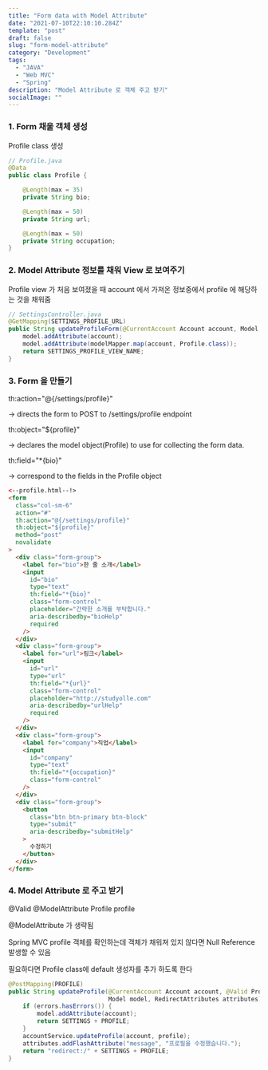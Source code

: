 ```yaml
---
title: "Form data with Model Attribute"
date: "2021-07-10T22:10:10.284Z"
template: "post"
draft: false
slug: "form-model-attribute"
category: "Development"
tags:
  - "JAVA"
  - "Web MVC"
  - "Spring"
description: "Model Attribute 로 객체 주고 받기"
socialImage: ""
---
```


### 1. Form 채울 객체 생성

Profile class 생성

```java
// Profile.java
@Data
public class Profile {

    @Length(max = 35)
    private String bio;

    @Length(max = 50)
    private String url;

    @Length(max = 50)
    private String occupation;
}
```

### 2. Model Attribute 정보를 채워 View 로 보여주기

Profile view 가 처음 보여졌을 때 account 에서 가져온 정보중에서 profile 에 해당하는 것을 채워줌

```java
// SettingsController.java
@GetMapping(SETTINGS_PROFILE_URL)
public String updateProfileForm(@CurrentAccount Account account, Model model) {
    model.addAttribute(account);
    model.addAttribute(modelMapper.map(account, Profile.class));
    return SETTINGS_PROFILE_VIEW_NAME;
}
```

### 3. Form 을 만들기

th:action="@{/settings/profile}"

→ directs the form to POST to /settings/profile endpoint

th:object="${profile}"

→ declares the model object(Profile) to use for collecting the form data.

th:field="\*{bio}"

→ correspond to the fields in the Profile object

```html
<--profile.html--!>
<form
  class="col-sm-6"
  action="#"
  th:action="@{/settings/profile}"
  th:object="${profile}"
  method="post"
  novalidate
>
  <div class="form-group">
    <label for="bio">한 줄 소개</label>
    <input
      id="bio"
      type="text"
      th:field="*{bio}"
      class="form-control"
      placeholder="간략한 소개를 부탁합니다."
      aria-describedby="bioHelp"
      required
    />
  </div>
  <div class="form-group">
    <label for="url">링크</label>
    <input
      id="url"
      type="url"
      th:field="*{url}"
      class="form-control"
      placeholder="http://studyolle.com"
      aria-describedby="urlHelp"
      required
    />
  </div>
  <div class="form-group">
    <label for="company">직업</label>
    <input
      id="company"
      type="text"
      th:field="*{occupation}"
      class="form-control"
    />
  </div>
  <div class="form-group">
    <button
      class="btn btn-primary btn-block"
      type="submit"
      aria-describedby="submitHelp"
    >
      수정하기
    </button>
  </div>
</form>
```

### 4. Model Attribute 로 주고 받기

@Valid @ModelAttribute Profile profile

@ModelAttribute 가 생략됨

Spring MVC profile 객체를 확인하는데 객체가 채워져 있지 않다면 Null Reference 발생할 수 있음

필요하다면 Profile class에 default 생성자를 추가 하도록 한다

```java
@PostMapping(PROFILE)
public String updateProfile(@CurrentAccount Account account, @Valid Profile profile, Errors errors,
                            Model model, RedirectAttributes attributes) {
    if (errors.hasErrors()) {
        model.addAttribute(account);
        return SETTINGS + PROFILE;
    }
    accountService.updateProfile(account, profile);
    attributes.addFlashAttribute("message", "프로필을 수정했습니다.");
    return "redirect:/" + SETTINGS + PROFILE;
}
```

